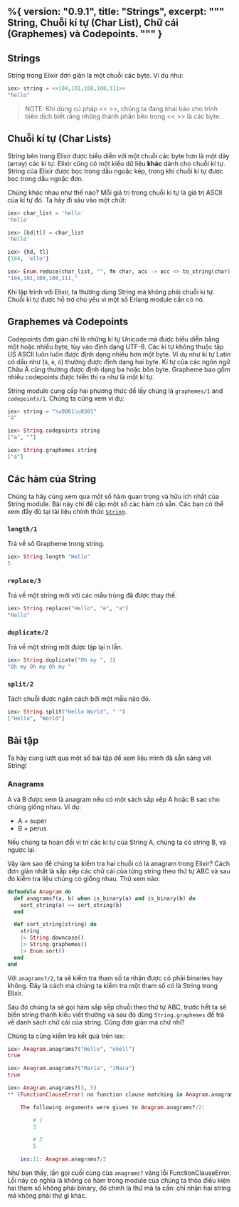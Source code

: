 %{
  version: "0.9.1",
  title: "Strings",
  excerpt: """
  String, Chuỗi kí tự (Char List), Chữ cái (Graphemes) và Codepoints.
  """
}
---

## Strings

String trong Elixir đơn giản là một chuỗi các byte. Ví dụ như:

```elixir
iex> string = <<104,101,108,108,111>>
"hello"
```

>NOTE: Khi dùng cú pháp << >>, chúng ta đang khai báo cho trình biên dịch biết rằng những thành phần bên trong << >> là các byte.

## Chuỗi kí tự (Char Lists)

String bên trong Elixir được biểu diễn với một chuỗi các byte hơn là một dãy (array) các kí tự. Elixir cũng có một kiểu dữ liệu **khác** dành cho chuỗi kí tự. String của Elixir được bọc trong dấu ngoặc kép, trong khi chuỗi kí tự được bọc trong dấu ngoặc đơn.

Chúng khác nhau như thế nào? Mỗi giá trị trong chuỗi kí tự là giá trị ASCII của kí tự đó. Ta hãy đi sâu vào một chút:

```elixir
iex> char_list = 'hello'
'hello'

iex> [hd|tl] = char_list
'hello'

iex> {hd, tl}
{104, 'ello'}

iex> Enum.reduce(char_list, "", fn char, acc -> acc <> to_string(char) <> "," end)
"104,101,108,108,111,"
```

Khi lập trình với Elixir, ta thường dùng String mà không phải chuỗi kí tự. Chuỗi kí tự được hỗ trợ chủ yếu vì một số Erlang module cần có nó.

## Graphemes và Codepoints

Codepoints đơn giản chỉ là những kí tự Unicode mà được biểu diễn bằng một hoặc nhiều byte, tùy vào định dạng UTF-8. Các kí tự không thuộc tập US ASCII luôn luôn được định dạng nhiều hơn một byte. Ví dụ như kí tự Latin có dấu như (`á`, `è`, `ô`) thường được định dạng hai byte. Kí tự của các ngôn ngữ Châu Á cũng thường được định dạng ba hoặc bốn byte. Grapheme bao gồm nhiều codepoints được hiển thị ra như là một kí tự.

String module cung cấp hai phương thức để lấy chúng là `graphemes/1` and `codepoints/1`. Chúng ta cũng xem ví dụ:

```elixir
iex> string = "\u0061\u0301"
"á"

iex> String.codepoints string
["a", "́"]

iex> String.graphemes string
["á"]
```

## Các hàm của String

Chúng ta hãy cùng xem qua một số hàm quan trọng và hữu ích nhất của String module. Bài này chỉ đề cập một số các hàm có sẵn. Các bạn có thể xem đầy đủ tại tài liệu chính thức [`String`](https://hexdocs.pm/elixir/String.html).

### `length/1`

Trả về số Grapheme trong string.

```elixir
iex> String.length "Hello"
5
```

### `replace/3`

Trả về một string mới với các mẫu trùng đã được thay thế.

```elixir
iex> String.replace("Hello", "e", "a")
"Hallo"
```

### `duplicate/2`

Trả về một string mới được lặp lại n lần.

```elixir
iex> String.duplicate("Oh my ", 3)
"Oh my Oh my Oh my "
```

### `split/2`

Tách chuỗi được ngăn cách bởi một mẫu nào đó.

```elixir
iex> String.split("Hello World", " ")
["Hello", "World"]
```

## Bài tập

Ta hãy cùng lướt qua một số bài tập để xem liệu mình đã sẵn sàng với String!

### Anagrams

A và B được xem là anagram nếu có một sách sắp xếp A hoặc B sao cho chúng giống nhau. Ví dụ:

+ A = super
+ B = perus

Nếu chúng ta hoán đổi vị trí các kí tự của String A, chúng ta có string B, và ngược lại.

Vậy làm sao để chúng ta kiểm tra hai chuỗi có là anagram trong Elixir? Cách đơn giản nhất là sắp xếp các chữ cái của từng string theo thứ tự ABC và sau đó kiểm tra liệu chúng có giống nhau. Thử xem nào:

```elixir
defmodule Anagram do
  def anagrams?(a, b) when is_binary(a) and is_binary(b) do
    sort_string(a) == sort_string(b)
  end

  def sort_string(string) do
    string
    |> String.downcase()
    |> String.graphemes()
    |> Enum.sort()
  end
end
```

Với `anagrams?/2`, ta sẽ kiểm tra tham số ta nhận được có phải binaries hay không. Đây là cách mà chúng ta kiểm tra một tham số có là String trong Elixir.

Sau đó chúng ta sẽ gọi hàm sắp sếp chuỗi theo thứ tự ABC, trước hết ta sẽ biến string thành kiểu viết thường và sau đó dùng `String.graphemes` để trả về danh sách chữ cái của string. Cũng đơn giản mà chứ nhỉ?

Chúng ta cũng kiểm tra kết quả trên iex:

```elixir
iex> Anagram.anagrams?("Hello", "ohell")
true

iex> Anagram.anagrams?("María", "íMara")
true

iex> Anagram.anagrams?(3, 5)
** (FunctionClauseError) no function clause matching in Anagram.anagrams?/2

    The following arguments were given to Anagram.anagrams?/2:

        # 1
        3

        # 2
        5

    iex:11: Anagram.anagrams?/2
```

Như bạn thấy, lần gọi cuối cùng của `anagrams?` văng lỗi FunctionClauseError. Lỗi này có nghĩa là không có hàm trong module của chúng ta thỏa điều kiện hai tham số không phải binary, đó chính là thứ mà ta cần: chỉ nhận hai string mà không phải thứ gì khác.
